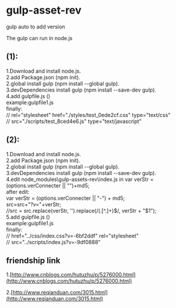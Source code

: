 # gulp-asset-rev
gulp auto to add version 

The gulp can run in node.js
## (1):
  1.Download and install node.js.  
  2.add Package.json (npm init).  
  2.global install gulp (npm install --global gulp).  
  3.devDependencies install gulp (npm install --save-dev gulp).  
  4.add gulpfile.js ()  
    example:gulpfile1.js  
  finally:    
    // rel="stylesheet" href="./styles/test_0ede2cf.css" type="text/css"   
    // src="./scripts/test_8ced4e6.js" type="text/javascript"   
## (2):
  1.Download and install node.js.  
  2.add Package.json (npm init).  
  2.global install gulp (npm install --global gulp).  
  3.devDependencies install gulp (npm install --save-dev gulp).  
  4.edit node_modules\gulp-assets-rev\index.js in var verStr = (options.verConnecter || "")+md5;  
    after edit:  
    var verStr = (options.verConnecter || "-") + md5;  
				src=src+"?v="+verStr;  
        //src = src.replace(verStr, '').replace(/(\.[^\.]+)$/, verStr + "$1");  
  5.add gulpfile.js ()  
    example:gulpfile1.js  
  finally:  
    // href="../css/index.css?v=-6bf2ddf" rel="stylesheet"   
    // src="../scripts/index.js?v=-9df0888"  
## friendship link
  1.[http://www.cnblogs.com/hutuzhu/p/5276000.html](http://www.cnblogs.com/hutuzhu/p/5276000.html)      
  
  2.[http://www.reqianduan.com/3015.html](http://www.reqianduan.com/3015.html)
  
